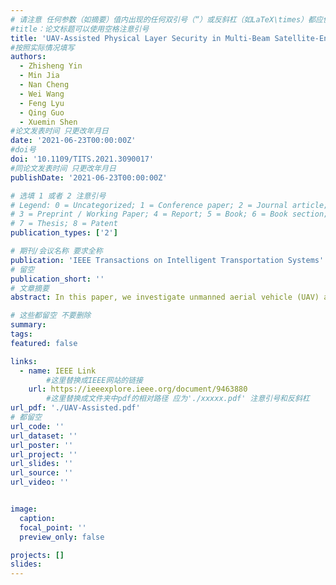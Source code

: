 ```yaml
---
# 请注意 任何参数（如摘要）值内出现的任何双引号（“）或反斜杠（如LaTeX\times）都应使用反斜杠（\）进行转义。例如，符号“和LaTeX text\times分别变为\”和\\times。有关详细信息，请参阅YAML或TOML文档。
#title：论文标题可以使用空格注意引号
title: 'UAV-Assisted Physical Layer Security in Multi-Beam Satellite-Enabled Vehicle Communications'
#按照实际情况填写
authors:
  - Zhisheng Yin
  - Min Jia
  - Nan Cheng
  - Wei Wang
  - Feng Lyu
  - Qing Guo
  - Xuemin Shen
#论文发表时间 只更改年月日
date: '2021-06-23T00:00:00Z'
#doi号
doi: '10.1109/TITS.2021.3090017'
#同论文发表时间 只更改年月日
publishDate: '2021-06-23T00:00:00Z'

# 选填 1 或者 2 注意引号
# Legend: 0 = Uncategorized; 1 = Conference paper; 2 = Journal article;
# 3 = Preprint / Working Paper; 4 = Report; 5 = Book; 6 = Book section;
# 7 = Thesis; 8 = Patent
publication_types: ['2']

# 期刊/会议名称 要求全称
publication: 'IEEE Transactions on Intelligent Transportation Systems'
# 留空
publication_short: ''
# 文章摘要
abstract: In this paper, we investigate unmanned aerial vehicle (UAV) assisted physical layer security in multi-beam satellite enabled vehicle communications. Particularly, the UAV is exploited as a relay to improve the secure satellite-to-vehicle link, and simultaneously serves as a jammer by deliberately generating artificial noise (AN) to confuse Eve. The satellite beamforming (BF) and UAV power allocation (PA) are jointly optimized to maximize the secrecy rate of the legitimate user within a target beam while guaranteeing the quality of service (QoS) of users within other beams. Since the problem is nonconvex, we first convert it into an equivalent two-stage problem. Then, the outer-stage problem is solved by using one-dimensional search, and the inner-stage problem is transformed to a bi-convex problem by using the semi-definite relaxation (SDR) and Charnes Cooper transformation. To solve the inner-stage bi-convex problem, we propose an iterative alternating optimization algorithm, where the optimal BF is obtained by semi-definite programming (SDP), and the optimal UAV PA is subsequently obtained by solving the reformulated fractional programming problem with an iterative Dinkelbach method. The tightness of SDR and the complexity of our proposed approach are analyzed, and extensive simulations are carried out to evaluate the effectiveness of our proposed approach.

# 这些都留空 不要删除
summary:  
tags:
featured: false

links:
  - name: IEEE Link
        #这里替换成IEEE网站的链接
    url: https://ieeexplore.ieee.org/document/9463880
        #这里替换成文件夹中pdf的相对路径 应为'./xxxxx.pdf' 注意引号和反斜杠
url_pdf: './UAV-Assisted.pdf'
# 都留空
url_code: ''
url_dataset: ''
url_poster: ''
url_project: ''
url_slides: ''
url_source: ''
url_video: ''


image:
  caption: 
  focal_point: ''
  preview_only: false

projects: []
slides:
---
```

